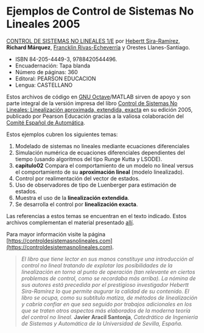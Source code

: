# Ejemplos de Control de Sistemas No Lineales 2005

[CONTROL DE SISTEMAS NO LINEALES 1/E](https://controldesistemasnolineales.com) por [Hebertt Sira-Ramírez](https://scholar.google.com/citations?user=Oq6shRMAAAAJ&hl), **Richard Márquez**, [Francklin Rivas-Echeverría](https://www.linkedin.com/in/francklin-rivas-echeverria-514180144/) y Orestes Llanes-Santiago.

* ISBN 84-205-4449-3, 9788420544496. 
* Encuadernación: Tapa blanda
* Número de páginas: 360
* Editoral: PEARSON EDUCACION
* Lengua: CASTELLANO

Estos archivos de código en [GNU Octave](https://www.gnu.org/software/octave/)/MATLAB sirven de apoyo y son parte integral de la versión impresa del libro 
[Control de Sistemas No Lineales: Linealización aproximada, extendida, exacta](https://controldesistemasnolineales.com) 
en su edición 2005, publicado por Pearson Educación gracias a la valiosa colaboración del [Comité Español de Automática](https://www.ceautomatica.es/).

Estos ejemplos cubren los siguientes temas:

1. Modelado de sistemas no lineales mediante ecuaciones diferenciales
2. Simulación numérica de ecuaciones diferenciales dependientes del tiempo (usando algoritmos del tipo Runge Kutta y LSODE).
3. **capitulo02** Compara el comportamiento de un modelo no lineal versus el comportamiento de su **aproximación lineal** (modelo linealizado).
4. Control por realimentación del vector de estados.
5. Uso de observadores de tipo de Luenberger para estimación de estados.
6. Muestra el uso de la **linealización extendida**.
7. Se desarrolla el control por **linealización exacta**.

Las referencias a estos temas se encuentran en el texto indicado. Estos archivos complementan el material presentado [allí](https://controldesistemasnolineales.com).

Para mayor información visite la página [https://controldesistemasnolineales.com](https://controldesistemasnolineales.com).

> *El libro que tiene lector en sus manos constituye una introducción
al control no lineal tratando de explotar las posibilidades de la
linealización en torno al punto de operación (tan relevante en
ciertos problemas de control, como se recordaba más arriba). La
nómina de sus autores está precedida por el prestigioso
investigador Hebertt Sira-Ramírez lo que permite augurar la
calidad de su contenido. El libro se ocupa, como su subtítulo
matiza, de métodos de linealización y cabría confiar en que sea
seguido por trabajos adicionales en los que se traten otros
aspectos más elaborados de la moderna teoría del control no
lineal.*
> **Javier Aracil Santonja**, *Catedrático de Ingeniería de Sistemas y Automática de la Universidad
de Sevilla, España.*

